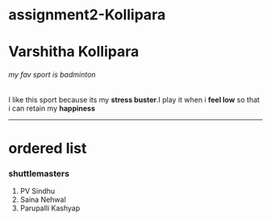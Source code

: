 # assignment2-Kollipara
# Varshitha Kollipara
###### my fav sport is badminton

 I like this sport because its my **stress buster**.I play it when i **feel low** so that i can retain my **happiness**
  ***
  # ordered list
  ### shuttlemasters
  1. PV Sindhu
  2. Saina Nehwal
  3. Parupalli Kashyap
